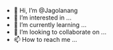 - 👋 Hi, I’m @Jagolanang
- 👀 I’m interested in ...
- 🌱 I’m currently learning ...
- 💞️ I’m looking to collaborate on ...
- 📫 How to reach me ...

<!---
Jagolanang/Jagolanang is a ✨ special ✨ repository because its `README.md` (this file) appears on your GitHub profile.
You can click the Preview link to take a look at your changes.
--->
